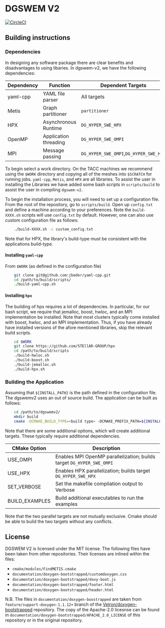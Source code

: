 # DGSWEM V2
[![CircleCI](https://circleci.com/gh/UT-CHG/dgswemv2.svg?style=svg&circle-token=0479b7746d69a87e977936dd4b6105be5b2e6316)](https://circleci.com/gh/UT-CHG/dgswemv2)

## Building instructions

### Dependencies

In designing any software package there are clear benefits and disadvantages to using libaries. In dgswem-v2, we have the following dependencies:

| Dependency | Function              |   Dependent Targets                    |
| ---------- | --------------------- | -------------------------------------- |
| yaml-cpp   | YAML file parser      | All targets                            |
| Metis      | Graph partitioner     | `partitioner`                          |
| HPX        | Asynchronous Runtime  | `DG_HYPER_SWE_HPX`                     |
| OpenMP     | Application threading | `DG_HYPER_SWE_OMPI`                    |
| MPI        | Message passing       | `DG_HYPER_SWE_OMPI`,`DG_HYPER_SWE_HPX` |

To begin select a work directory. On the TACC machines we recommend using the `$WORK` directory and copying all of the meshes into `$SCRATCH` for running jobs. `yaml-cpp`, `Metis`, and `HPX` are all libraries. To assist the user in installing the Libraries we have added some bash scripts in `scripts/build` to assist the user in compiling `dgswem-v2`.

To begin the installation process, you will need to set up a configuration file. From the root of the repository, go to `scripts/build`. Open up `config.txt` and define a machine according to your preferences. Note the `build-XXXX.sh` scripts will use `config.txt` by default. However, one can also use custom configuration file as follows:
```sh
    ./build-XXXX.sh -c custom_config.txt
```
Note that for HPX, the library's build-type must be consistent with the applications build-type.

#### Installing `yaml-cpp`

From `$WORK` (as defined in the configuration file)
```sh
    git clone git@github.com:jbeder/yaml-cpp.git
    cd /path/to/build/scripts/
    ./build-yaml-cpp.sh
```
#### Installing `hpx`

The building of hpx requires a lot of dependencies. In particular, for our bash script, we require that jemalloc, boost, hwloc, and an MPI implementation be installed. Note that most clusters typically come installed with boost, hwloc, and an MPI implementation. Thus, if you have already have installed versions of the afore mentioned libraries, skip the relevant build scripts.
```sh
    cd $WORK
    git clone https://github.com/STEllAR-GROUP/hpx
    cd /path/to/build/scripts
    ./build-hwloc.sh
    ./build-boost.sh
    ./build-jemalloc.sh
    ./build-hpx.sh
```

### Building the Application

Assuming that `${INSTALL_PATH}` is the path defined in the configuration file. The dgswemv2 uses an out of source build. The application can be built as follows:
```sh
    cd /path/to/dgswemv2/
    mkdir build
    cmake -DCMAKE_BUILD_TYPE=<build type> -DCMAKE_PREFIX_PATH=${INSTALL_PATH} ..
```
Note that there are some additional options, which will create additional targets. These typically require additional dependencies.

| CMake Option   | Description                                                           |
| -------------- | --------------------------------------------------------------------- |
| USE_OMPI       | Enables MPI OpenMP parallelization; builds target `DG_HYPER_SWE_OMPI` |
| USE_HPX        | Enables HPX parallelization; builds target `DG_HYPER_SWE_HPX`         |
| SET_VERBOSE    | Set the makefile compilation output to Verbose                        |
| BUILD_EXAMPLES | Build additional executables to run the examples                      |

Note that the two parallel targets are not mutually exclusive. Cmake should be able to build the two targets without any conflicts.

## License

DGSWEM V2 is licensed under the MIT license. The following files have been taken from other repositories. Their licenses are inlined within the files:

 - `cmake/modules/FindMETIS.cmake`
 - `documentation/doxygen-bootstrapped/customdoxygen.css`
 - `documentation/doxygen-bootstrapped/doxy-boot.js`
 - `documentation/doxygen-bootstrapped/footer.html`
 - `documentation/doxygen-bootstrapped/header.html`

N.B. The files in `documentation/doxygen-boostrapped` are taken from `feature/support-doxygen-1.1.12+` branch of the [Velron/doxygen-bootstrapped](https://github.com/Velron/doxygen-bootstrapped) repository. The copy of the Apache-2.0 licesnse can be found in `documentation/doxygen-bootstrapped/APACHE_2.0_LICENSE` of this repository or in the original repository.